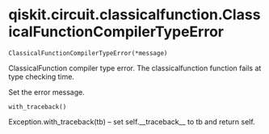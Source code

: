 <span id="qiskit-circuit-classicalfunction-classicalfunctioncompilertypeerror" />

# qiskit.circuit.classicalfunction.ClassicalFunctionCompilerTypeError

`ClassicalFunctionCompilerTypeError(*message)`

ClassicalFunction compiler type error. The classicalfunction function fails at type checking time.

Set the error message.

`with_traceback()`

Exception.with\_traceback(tb) – set self.\_\_traceback\_\_ to tb and return self.
